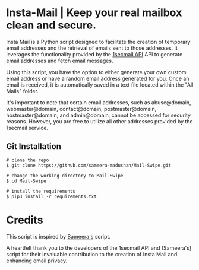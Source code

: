 # Insta-Mail | Keep your real mailbox clean and secure. 

Insta Mail is a Python script designed to facilitate the creation of temporary email addresses and the retrieval of emails sent to those addresses. It leverages the functionality provided by the [1secmail API](https://www.1secmail.com/api/) API to generate email addresses and fetch email messages.

Using this script, you have the option to either generate your own custom email address or have a random email address generated for you. Once an email is received, it is automatically saved in a text file located within the "All Mails" folder.

It's important to note that certain email addresses, such as abuse@domain, webmaster@domain, contact@domain, postmaster@domain, hostmaster@domain, and admin@domain, cannot be accessed for security reasons. However, you are free to utilize all other addresses provided by the 1secmail service.

## Git Installation
```
# clone the repo
$ git clone https://github.com/sameera-madushan/Mail-Swipe.git

# change the working directory to Mail-Swipe
$ cd Mail-Swipe

# install the requirements
$ pip3 install -r requirements.txt
```

# Credits
This script is inspired by [Sameera's](https://github.com/sameera-madushan) script. 

A heartfelt thank you to the developers of the 1secmail API and [Sameera's] script for their invaluable contribution to the creation of Insta Mail and enhancing email privacy.